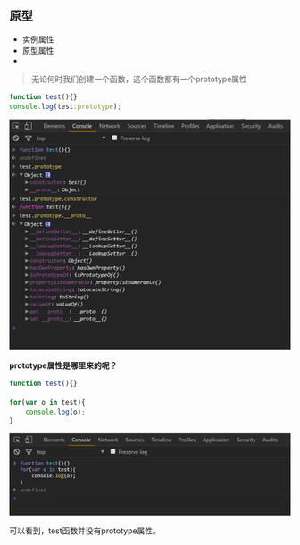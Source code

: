 ## 原型  

* 实例属性  
* 原型属性  
* 

> 无论何时我们创建一个函数，这个函数都有一个prototype属性

```javascript
function test(){}
console.log(test.prototype);
```

![test function](./img/prototype/testfunction.png)  

**prototype属性是哪里来的呢？**

```javascript
function test(){}

for(var o in test){
    console.log(o);
}
```

![where's prototype](./img/prototype/prototype.png)  

可以看到，test函数并没有prototype属性。